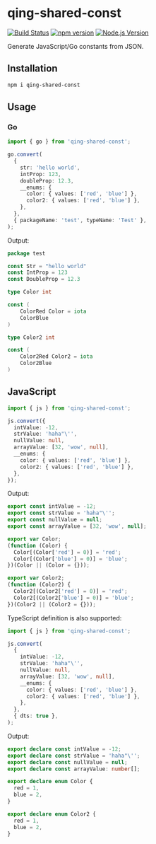 # qing-shared-const

[![Build Status](https://github.com/mgenware/qing-shared-const/workflows/Build/badge.svg)](https://github.com/mgenware/qing-shared-const/actions)
[![npm version](https://img.shields.io/npm/v/qing-shared-const.svg?style=flat-square)](https://npmjs.com/package/qing-shared-const)
[![Node.js Version](http://img.shields.io/node/v/qing-shared-const.svg?style=flat-square)](https://nodejs.org/en/)

Generate JavaScript/Go constants from JSON.

## Installation

```sh
npm i qing-shared-const
```

## Usage

### Go

```ts
import { go } from 'qing-shared-const';

go.convert(
  {
    str: 'hello world',
    intProp: 123,
    doubleProp: 12.3,
    __enums: {
      color: { values: ['red', 'blue'] },
      color2: { values: ['red', 'blue'] },
    },
  },
  { packageName: 'test', typeName: 'Test' },
);
```

Output:

```go
package test

const Str = "hello world"
const IntProp = 123
const DoubleProp = 12.3

type Color int

const (
	ColorRed Color = iota
	ColorBlue
)

type Color2 int

const (
	Color2Red Color2 = iota
	Color2Blue
)
```

## JavaScript

```ts
import { js } from 'qing-shared-const';

js.convert({
  intValue: -12,
  strValue: 'haha"\'',
  nullValue: null,
  arrayValue: [32, 'wow', null],
  __enums: {
    color: { values: ['red', 'blue'] },
    color2: { values: ['red', 'blue'] },
  },
});
```

Output:

```js
export const intValue = -12;
export const strValue = 'haha"\'';
export const nullValue = null;
export const arrayValue = [32, 'wow', null];

export var Color;
(function (Color) {
  Color[(Color['red'] = 0)] = 'red';
  Color[(Color['blue'] = 0)] = 'blue';
})(Color || (Color = {}));

export var Color2;
(function (Color2) {
  Color2[(Color2['red'] = 0)] = 'red';
  Color2[(Color2['blue'] = 0)] = 'blue';
})(Color2 || (Color2 = {}));
```

TypeScript definition is also supported:

```ts
import { js } from 'qing-shared-const';

js.convert(
  {
    intValue: -12,
    strValue: 'haha"\'',
    nullValue: null,
    arrayValue: [32, 'wow', null],
    __enums: {
      color: { values: ['red', 'blue'] },
      color2: { values: ['red', 'blue'] },
    },
  },
  { dts: true },
);
```

Output:

```ts
export declare const intValue = -12;
export declare const strValue = 'haha"\'';
export declare const nullValue = null;
export declare const arrayValue: number[];

export declare enum Color {
  red = 1,
  blue = 2,
}

export declare enum Color2 {
  red = 1,
  blue = 2,
}
```
